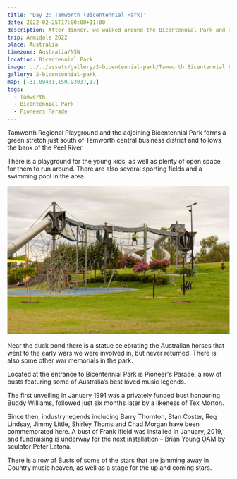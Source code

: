 ```yaml
---
title: 'Day 2: Tamworth (Bicentennial Park)'
date: 2022-02-25T17:00:00+11:00
description: After dinner, we walked around the Bicentennial Park and admired the busts of famous country musicians.
trip: Armidale 2022
place: Australia
timezone: Australia/NSW
location: Bicentennial Park
image: ../../assets/gallery/2-bicentennial-park/Tamworth Bicentennial Park (1).jpeg
gallery: 2-bicentennial-park
map: [-31.09431,150.93037,17]
tags:
  - Tamworth
  - Bicentennial Park
  - Pioneers Parade
---
```

Tamworth Regional Playground and the adjoining Bicentennial Park forms a green stretch just south of Tamworth central business district and follows the bank of the Peel River.

There is a playground for the young kids, as well as plenty of open space for them to run around. There are also several sporting fields and a swimming pool in the area.

![Tamworth Regional Playground](../../assets/gallery/2-bicentennial-park/Tamworth_Regional_Playground.jpeg)

Near the duck pond there is a statue celebrating the Australian horses that went to the early wars we were involved in, but never returned. There is also some other war memorials in the park.

Located at the entrance to Bicentennial Park is Pioneer's Parade, a row of busts featuring some of Australia’s best loved music legends.

The first unveiling in January 1991 was a privately funded bust honouring Buddy Williams, followed just six months later by a likeness of Tex Morton.

Since then, industry legends including  Barry Thornton, Stan Coster, Reg Lindsay, Jimmy Little, Shirley Thoms and Chad Morgan have been commemorated here. A bust of Frank Ifield was installed in January, 2019, and fundraising is underway for the next installation – Brian Young OAM by sculptor Peter Latona.

There is a row of Busts of some of the stars that are jamming away in Country music heaven, as well as a stage for the up and coming stars.
